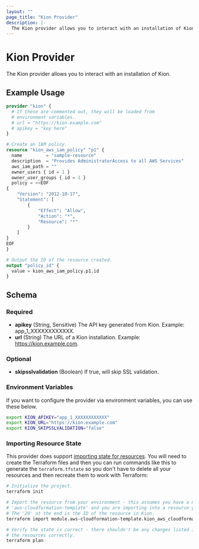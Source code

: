 ```yaml
---
layout: ""
page_title: "Kion Provider"
description: |-
  The Kion provider allows you to interact with an installation of Kion.
---
```


# Kion Provider

The Kion provider allows you to interact with an installation of Kion.

## Example Usage

```terraform
provider "kion" {
  # If these are commented out, they will be loaded from
  # environment variables.
  # url = "https://kion.example.com"
  # apikey = "key here"
}

# Create an IAM policy.
resource "kion_aws_iam_policy" "p1" {
  name         = "sample-resource"
  description  = "Provides AdministratorAccess to all AWS Services"
  aws_iam_path = ""
  owner_users { id = 1 }
  owner_user_groups { id = 1 }
  policy = <<EOF
{
    "Version": "2012-10-17",
    "Statement": [
        {
            "Effect": "Allow",
            "Action": "*",
            "Resource": "*"
        }
    ]
}
EOF
}

# Output the ID of the resource created.
output "policy_id" {
  value = kion_aws_iam_policy.p1.id
}
```

<!-- schema generated by tfplugindocs -->

## Schema

### Required

- **apikey** (String, Sensitive) The API key generated from Kion. Example: app_1_XXXXXXXXXXXX.
- **url** (String) The URL of a Kion installation. Example: https://kion.example.com.

### Optional

- **skipsslvalidation** (Boolean) If true, will skip SSL validation.

### Environment Variables

If you want to configure the provider via environment variables, you can use these below.

```bash
export KION_APIKEY="app_1_XXXXXXXXXXXX"
export KION_URL="https://kion.example.com"
export KION_SKIPSSLVALIDATION="false"
```

### Importing Resource State

This provider does support [importing state for resources](https://www.terraform.io/docs/cli/import/index.html). You will need to create the Terraform files and then you can run commands like this to generate the `terraform.tfstate` so you don't have to delete all your resources and then recreate them to work with Terraform:

```bash
# Initialize the project.
terraform init

# Import the resource from your environment - this assumes you have a module called
# 'aws-cloudformation-template' and you are importing into a resource you defined as 'AuditLogging'.
# The '20' at the end is the ID of the resource in Kion.
terraform import module.aws-cloudformation-template.kion_aws_cloudformation_template.AuditLogging 20

# Verify the state is correct - there shouldn't be any changes listed if you defined
# the resources correctly.
terraform plan
```
